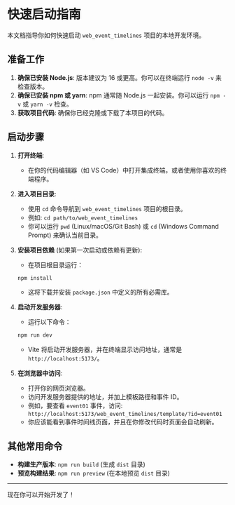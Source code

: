 # 快速启动指南

本文档指导你如何快速启动 `web_event_timelines` 项目的本地开发环境。

## 准备工作

1.  **确保已安装 Node.js**: 版本建议为 16 或更高。你可以在终端运行 `node -v` 来检查版本。
2.  **确保已安装 npm 或 yarn**: npm 通常随 Node.js 一起安装。你可以运行 `npm -v` 或 `yarn -v` 检查。
3.  **获取项目代码**: 确保你已经克隆或下载了本项目的代码。

## 启动步骤

1.  **打开终端**:
    *   在你的代码编辑器（如 VS Code）中打开集成终端，或者使用你喜欢的终端程序。

2.  **进入项目目录**:
    *   使用 `cd` 命令导航到 `web_event_timelines` 项目的根目录。
    *   例如: `cd path/to/web_event_timelines`
    *   你可以运行 `pwd` (Linux/macOS/Git Bash) 或 `cd` (Windows Command Prompt) 来确认当前目录。

3.  **安装项目依赖** (如果第一次启动或依赖有更新):
    *   在项目根目录运行：
      ```bash
      npm install
      ```
    *   这将下载并安装 `package.json` 中定义的所有必需库。

4.  **启动开发服务器**:
    *   运行以下命令：
      ```bash
      npm run dev
      ```
    *   Vite 将启动开发服务器，并在终端显示访问地址，通常是 `http://localhost:5173/`。

5.  **在浏览器中访问**:
    *   打开你的网页浏览器。
    *   访问开发服务器提供的地址，并加上模板路径和事件 ID。
    *   例如，要查看 `event01` 事件，访问:
        `http://localhost:5173/web_event_timelines/template/?id=event01`
    *   你应该能看到事件时间线页面，并且在你修改代码时页面会自动刷新。

## 其他常用命令

*   **构建生产版本**: `npm run build` (生成 `dist` 目录)
*   **预览构建结果**: `npm run preview` (在本地预览 `dist` 目录)

---

现在你可以开始开发了！ 